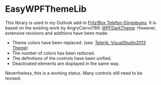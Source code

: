 # EasyWPFThemeLib
 
This library is used in my Outlook add-in [Fritz!Box Telefon-Dingsbums](https://github.com/Kruemelino/FritzBoxTelefon-dingsbums). 
It is based on the existing work by AngryCarrot789: [WPFDarkTheme](https://github.com/AngryCarrot789/WPFDarkTheme). 
However, extensive revisions and additions have been made:
* Theme colors have been replaced. (see: [Telerik: VisualStudio2013 Theme](https://docs.telerik.com/devtools/wpf/styling-and-appearance/themes-suite/visualstudio2013))
* The number of colors has been reduced.
* The definitions of the controls have been unified.
* Deactivated elements are displayed in the same way.

Nevertheless, this is a working status. Many controls still need to be revised.